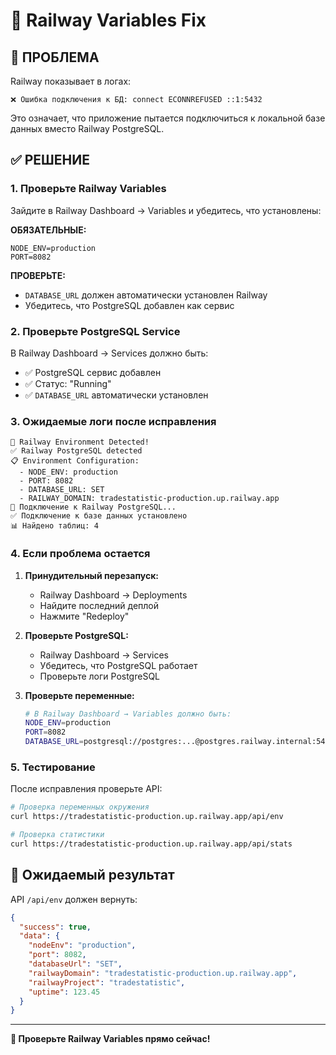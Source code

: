 # 🔧 Railway Variables Fix

## 🚨 ПРОБЛЕМА
Railway показывает в логах:
```
❌ Ошибка подключения к БД: connect ECONNREFUSED ::1:5432
```

Это означает, что приложение пытается подключиться к локальной базе данных вместо Railway PostgreSQL.

## ✅ РЕШЕНИЕ

### 1. Проверьте Railway Variables

Зайдите в Railway Dashboard → Variables и убедитесь, что установлены:

**ОБЯЗАТЕЛЬНЫЕ:**
```
NODE_ENV=production
PORT=8082
```

**ПРОВЕРЬТЕ:**
- `DATABASE_URL` должен автоматически установлен Railway
- Убедитесь, что PostgreSQL добавлен как сервис

### 2. Проверьте PostgreSQL Service

В Railway Dashboard → Services должно быть:
- ✅ PostgreSQL сервис добавлен
- ✅ Статус: "Running"
- ✅ `DATABASE_URL` автоматически установлен

### 3. Ожидаемые логи после исправления

```
🚂 Railway Environment Detected!
✅ Railway PostgreSQL detected
📋 Environment Configuration:
  - NODE_ENV: production
  - PORT: 8082
  - DATABASE_URL: SET
  - RAILWAY_DOMAIN: tradestatistic-production.up.railway.app
🚂 Подключение к Railway PostgreSQL...
✅ Подключение к базе данных установлено
📊 Найдено таблиц: 4
```

### 4. Если проблема остается

1. **Принудительный перезапуск:**
   - Railway Dashboard → Deployments
   - Найдите последний деплой
   - Нажмите "Redeploy"

2. **Проверьте PostgreSQL:**
   - Railway Dashboard → Services
   - Убедитесь, что PostgreSQL работает
   - Проверьте логи PostgreSQL

3. **Проверьте переменные:**
   ```bash
   # В Railway Dashboard → Variables должно быть:
   NODE_ENV=production
   PORT=8082
   DATABASE_URL=postgresql://postgres:...@postgres.railway.internal:5432/railway
   ```

### 5. Тестирование

После исправления проверьте API:

```bash
# Проверка переменных окружения
curl https://tradestatistic-production.up.railway.app/api/env

# Проверка статистики
curl https://tradestatistic-production.up.railway.app/api/stats
```

## 🎯 Ожидаемый результат

API `/api/env` должен вернуть:
```json
{
  "success": true,
  "data": {
    "nodeEnv": "production",
    "port": 8082,
    "databaseUrl": "SET",
    "railwayDomain": "tradestatistic-production.up.railway.app",
    "railwayProject": "tradestatistic",
    "uptime": 123.45
  }
}
```

---

**🔧 Проверьте Railway Variables прямо сейчас!** 